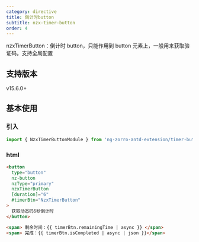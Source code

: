 ```yaml
---
category: directive
title: 倒计时button
subtitle: nzx-timer-button
order: 4
---
```


nzxTimerButton：倒计时 button，只能作用到 button 元素上，一般用来获取验证码。支持全局配置

## 支持版本

<label type="success">v15.6.0+</label>

## 基本使用

### 引入

```typescript
import { NzxTimerButtonModule } from 'ng-zorro-antd-extension/timer-button';
```

### html

```html
<button
  type="button"
  nz-button
  nzType="primary"
  nzxTimerButton
  [duration]="6"
  #timerBtn="NzxTimerButton"
>
  获取动态码6秒倒计时
</button>

<span> 剩余时间：{{ timerBtn.remainingTime | async }} </span>
<span> 完成：{{ timerBtn.isCompleted | async | json }}</span>
```

